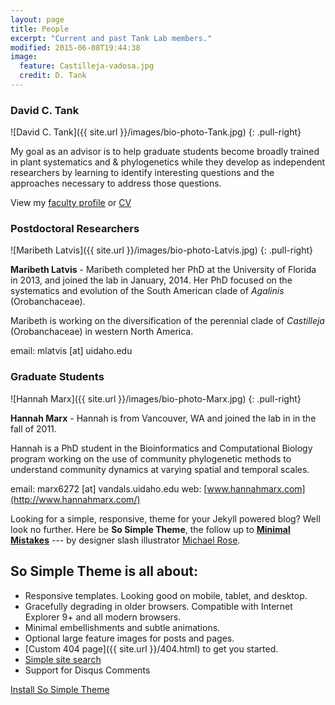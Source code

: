 ```yaml
---
layout: page
title: People
excerpt: "Current and past Tank Lab members."
modified: 2015-06-08T19:44:38
image:
  feature: Castilleja-vadosa.jpg
  credit: D. Tank
---
```

### David C. Tank
![David C. Tank]({{ site.url }}/images/bio-photo-Tank.jpg)
{: .pull-right}

My goal as an advisor is to help graduate students become broadly trained in plant systematics and & phylogenetics while they develop as independent researchers by learning to identify interesting questions and the approaches necessary to address those questions.

View my [faculty profile](http://www.uidaho.edu/sci/biology/faculty/davidtank) or [CV](link-to-pdf.pdf)

### Postdoctoral Researchers
![Maribeth Latvis]({{ site.url }}/images/bio-photo-Latvis.jpg)
{: .pull-right}

**Maribeth Latvis** - Maribeth completed her PhD at the University of Florida in 2013, and joined the lab in January, 2014. Her PhD focused on the systematics and evolution of the South American clade of <i>Agalinis</i> (Orobanchaceae).

Maribeth is working on the diversification of the perennial clade of <i>Castilleja</i> (Orobanchaceae) in western North America.

email: mlatvis [at] uidaho.edu

### Graduate Students
![Hannah Marx]({{ site.url }}/images/bio-photo-Marx.jpg)
{: .pull-right}

**Hannah Marx** - Hannah is from Vancouver, WA and joined the lab in in the fall of 2011.

Hannah is a PhD student in the Bioinformatics and Computational Biology program working on the use of community phylogenetic methods to understand community dynamics at varying spatial and temporal scales.

email: marx6272 [at] vandals.uidaho.edu
  web: [www.hannahmarx.com](http://www.hannahmarx.com/)


Looking for a simple, responsive, theme for your Jekyll powered blog? Well look no further. Here be **So Simple Theme**, the follow up to [**Minimal Mistakes**](http://mmistakes.github.io/minimal-mistakes) --- by designer slash illustrator [Michael Rose](http://mademistakes.com).

## So Simple Theme is all about:

* Responsive templates. Looking good on mobile, tablet, and desktop.
* Gracefully degrading in older browsers. Compatible with Internet Explorer 9+ and all modern browsers.
* Minimal embellishments and subtle animations.
* Optional large feature images for posts and pages.
* [Custom 404 page]({{ site.url }}/404.html) to get you started.
* [Simple site search](https://github.com/christian-fei/Simple-Jekyll-Search)
* Support for Disqus Comments

<a markdown="0" href="{{ site.url }}/theme-setup" class="btn">Install So Simple Theme</a>

[^1]: Example: *domain.com/category-name/post-title*